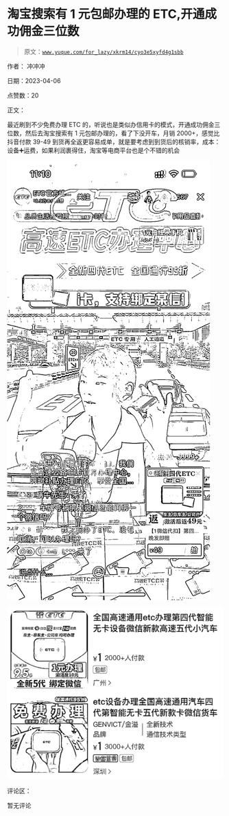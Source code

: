 # 淘宝搜索有 1 元包邮办理的 ETC,开通成功佣金三位数

> 原文：[`www.yuque.com/for_lazy/xkrm14/cyo3e5xyfd4g1sbb`](https://www.yuque.com/for_lazy/xkrm14/cyo3e5xyfd4g1sbb)

作者： 冲冲冲

日期：2023-04-06

点赞数：20

正文：

最近刷到不少免费办理 ETC 的，听说也是类似办信用卡的模式，开通成功佣金三位数，然后去淘宝搜索有 1 元包邮办理的，看了下没开车，月销 2000+，感觉比抖音付款 39-49 到货再全返更容易成单，就是要考虑到到货后的核销率，成本：设备➕运费，如果利润裹得住，淘宝等电商平台也是个不错的机会

![](img/662b715a33faa290020bbe1932931e79.png)

![](img/7572dbf47eaee854dd052b5335d86dee.png)

评论区：

暂无评论

